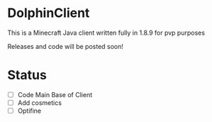 # DolphinClient
This is a Minecraft Java client written fully in 1.8.9 for pvp purposes


Releases and code will be posted soon!


# Status

- [ ] Code Main Base of Client
- [ ] Add cosmetics
- [ ] Optifine
